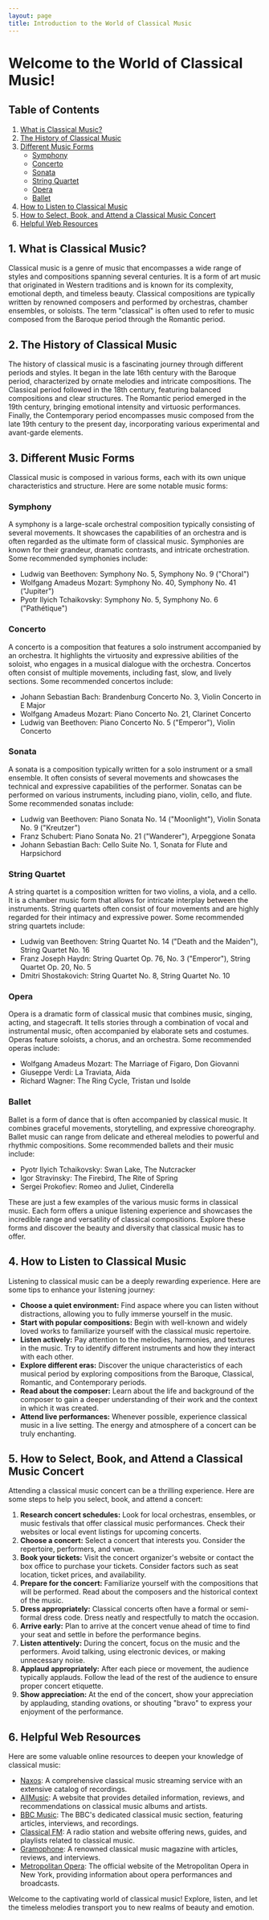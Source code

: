 ```yaml
---
layout: page
title: Introduction to the World of Classical Music
---
```

# Welcome to the World of Classical Music!

## Table of Contents

1. [What is Classical Music?](#what-is-classical-music)
1. [The History of Classical Music](#the-history-of-classical-music)
1. [Different Music Forms](#different-music-forms)
   - [Symphony](#symphony)
   - [Concerto](#concerto)
   - [Sonata](#sonata)
   - [String Quartet](#string-quartet)
   - [Opera](#opera)
   - [Ballet](#ballet)
1. [How to Listen to Classical Music](#how-to-listen-to-classical-music)
2. [How to Select, Book, and Attend a Classical Music Concert](#how-to-select-book-and-attend-a-classical-music-concert)
3. [Helpful Web Resources](#helpful-web-resources)

## 1. What is Classical Music? <a name="what-is-classical-music"></a>

Classical music is a genre of music that encompasses a wide range of styles and compositions spanning several centuries. It is a form of art music that originated in Western traditions and is known for its complexity, emotional depth, and timeless beauty. Classical compositions are typically written by renowned composers and performed by orchestras, chamber ensembles, or soloists. The term "classical" is often used to refer to music composed from the Baroque period through the Romantic period.

## 2. The History of Classical Music <a name="the-history-of-classical-music"></a>

The history of classical music is a fascinating journey through different periods and styles. It began in the late 16th century with the Baroque period, characterized by ornate melodies and intricate compositions. The Classical period followed in the 18th century, featuring balanced compositions and clear structures. The Romantic period emerged in the 19th century, bringing emotional intensity and virtuosic performances. Finally, the Contemporary period encompasses music composed from the late 19th century to the present day, incorporating various experimental and avant-garde elements.

## 3. Different Music Forms <a name="different-music-forms"></a>

Classical music is composed in various forms, each with its own unique characteristics and structure. Here are some notable music forms:

### Symphony <a name="symphony"></a>

A symphony is a large-scale orchestral composition typically consisting of several movements. It showcases the capabilities of an orchestra and is often regarded as the ultimate form of classical music. Symphonies are known for their grandeur, dramatic contrasts, and intricate orchestration. Some recommended symphonies include:

- Ludwig van Beethoven: Symphony No. 5, Symphony No. 9 ("Choral")
- Wolfgang Amadeus Mozart: Symphony No. 40, Symphony No. 41 ("Jupiter")
- Pyotr Ilyich Tchaikovsky: Symphony No. 5, Symphony No. 6 ("Pathétique")

### Concerto <a name="concerto"></a>

A concerto is a composition that features a solo instrument accompanied by an orchestra. It highlights the virtuosity and expressive abilities of the soloist, who engages in a musical dialogue with the orchestra. Concertos often consist of multiple movements, including fast, slow, and lively sections. Some recommended concertos include:

- Johann Sebastian Bach: Brandenburg Concerto No. 3, Violin Concerto in E Major
- Wolfgang Amadeus Mozart: Piano Concerto No. 21, Clarinet Concerto
- Ludwig van Beethoven: Piano Concerto No. 5 ("Emperor"), Violin Concerto

### Sonata <a name="sonata"></a>

A sonata is a composition typically written for a solo instrument or a small ensemble. It often consists of several movements and showcases the technical and expressive capabilities of the performer. Sonatas can be performed on various instruments, including piano, violin, cello, and flute. Some recommended sonatas include:

- Ludwig van Beethoven: Piano Sonata No. 14 ("Moonlight"), Violin Sonata No. 9 ("Kreutzer")
- Franz Schubert: Piano Sonata No. 21 ("Wanderer"), Arpeggione Sonata
- Johann Sebastian Bach: Cello Suite No. 1, Sonata for Flute and Harpsichord

### String Quartet <a name="string-quartet"></a>

A string quartet is a composition written for two violins, a viola, and a cello. It is a chamber music form that allows for intricate interplay between the instruments. String quartets often consist of four movements and are highly regarded for their intimacy and expressive power. Some recommended string quartets include:

- Ludwig van Beethoven: String Quartet No. 14 ("Death and the Maiden"), String Quartet No. 16
- Franz Joseph Haydn: String Quartet Op. 76, No. 3 ("Emperor"), String Quartet Op. 20, No. 5
- Dmitri Shostakovich: String Quartet No. 8, String Quartet No. 10

### Opera <a name="opera"></a>

Opera is a dramatic form of classical music that combines music, singing, acting, and stagecraft. It tells stories through a combination of vocal and instrumental music, often accompanied by elaborate sets and costumes. Operas feature soloists, a chorus, and an orchestra. Some recommended operas include:

- Wolfgang Amadeus Mozart: The Marriage of Figaro, Don Giovanni
- Giuseppe Verdi: La Traviata, Aida
- Richard Wagner: The Ring Cycle, Tristan und Isolde

### Ballet <a name="ballet"></a>

Ballet is a form of dance that is often accompanied by classical music. It combines graceful movements, storytelling, and expressive choreography. Ballet music can range from delicate and ethereal melodies to powerful and rhythmic compositions. Some recommended ballets and their music include:

- Pyotr Ilyich Tchaikovsky: Swan Lake, The Nutcracker
- Igor Stravinsky: The Firebird, The Rite of Spring
- Sergei Prokofiev: Romeo and Juliet, Cinderella

These are just a few examples of the various music forms in classical music. Each form offers a unique listening experience and showcases the incredible range and versatility of classical compositions. Explore these forms and discover the beauty and diversity that classical music has to offer.

## 4. How to Listen to Classical Music <a name="how-to-listen-to-classical-music"></a>

Listening to classical music can be a deeply rewarding experience. Here are some tips to enhance your listening journey:

- **Choose a quiet environment:** Find aspace where you can listen without distractions, allowing you to fully immerse yourself in the music.
- **Start with popular compositions:** Begin with well-known and widely loved works to familiarize yourself with the classical music repertoire.
- **Listen actively:** Pay attention to the melodies, harmonies, and textures in the music. Try to identify different instruments and how they interact with each other.
- **Explore different eras:** Discover the unique characteristics of each musical period by exploring compositions from the Baroque, Classical, Romantic, and Contemporary periods.
- **Read about the composer:** Learn about the life and background of the composer to gain a deeper understanding of their work and the context in which it was created.
- **Attend live performances:** Whenever possible, experience classical music in a live setting. The energy and atmosphere of a concert can be truly enchanting.

## 5. How to Select, Book, and Attend a Classical Music Concert <a name="how-to-select-book-and-attend-a-classical-music-concert"></a>

Attending a classical music concert can be a thrilling experience. Here are some steps to help you select, book, and attend a concert:

1. **Research concert schedules:** Look for local orchestras, ensembles, or music festivals that offer classical music performances. Check their websites or local event listings for upcoming concerts.
1. **Choose a concert:** Select a concert that interests you. Consider the repertoire, performers, and venue.
1. **Book your tickets:** Visit the concert organizer's website or contact the box office to purchase your tickets. Consider factors such as seat location, ticket prices, and availability.
1. **Prepare for the concert:** Familiarize yourself with the compositions that will be performed. Read about the composers and the historical context of the music.
1. **Dress appropriately:** Classical concerts often have a formal or semi-formal dress code. Dress neatly and respectfully to match the occasion.
1. **Arrive early:** Plan to arrive at the concert venue ahead of time to find your seat and settle in before the performance begins.
1. **Listen attentively:** During the concert, focus on the music and the performers. Avoid talking, using electronic devices, or making unnecessary noise.
1. **Applaud appropriately:** After each piece or movement, the audience typically applauds. Follow the lead of the rest of the audience to ensure proper concert etiquette.
1. **Show appreciation:** At the end of the concert, show your appreciation by applauding, standing ovations, or shouting "bravo" to express your enjoyment of the performance.

## 6. Helpful Web Resources <a name="helpful-web-resources"></a>

Here are some valuable online resources to deepen your knowledge of classical music:

- [Naxos](https://www.naxos.com/): A comprehensive classical music streaming service with an extensive catalog of recordings.
- [AllMusic](https://www.allmusic.com/): A website that provides detailed information, reviews, and recommendations on classical music albums and artists.
- [BBC Music](https://www.bbc.co.uk/music/genres/classical): The BBC's dedicated classical music section, featuring articles, interviews, and recordings.
- [Classical FM](https://www.classicfm.com/): A radio station and website offering news, guides, and playlists related to classical music.
- [Gramophone](https://www.gramophone.co.uk/): A renowned classical music magazine with articles, reviews, and interviews.
- [Metropolitan Opera](https://www.metopera.org/): The official website of the Metropolitan Opera in New York, providing information about opera performances and broadcasts.

Welcome to the captivating world of classical music! Explore, listen, and let the timeless melodies transport you to new realms of beauty and emotion.